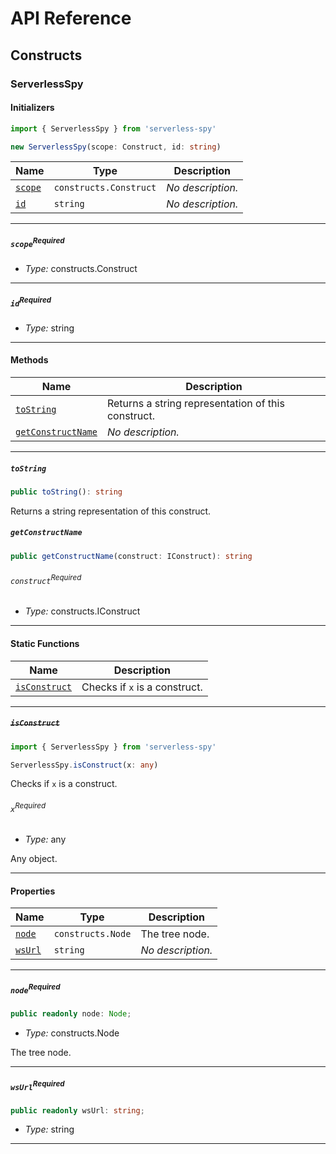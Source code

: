 # API Reference <a name="API Reference" id="api-reference"></a>

## Constructs <a name="Constructs" id="Constructs"></a>

### ServerlessSpy <a name="ServerlessSpy" id="serverless-spy.ServerlessSpy"></a>

#### Initializers <a name="Initializers" id="serverless-spy.ServerlessSpy.Initializer"></a>

```typescript
import { ServerlessSpy } from 'serverless-spy'

new ServerlessSpy(scope: Construct, id: string)
```

| **Name** | **Type** | **Description** |
| --- | --- | --- |
| <code><a href="#serverless-spy.ServerlessSpy.Initializer.parameter.scope">scope</a></code> | <code>constructs.Construct</code> | *No description.* |
| <code><a href="#serverless-spy.ServerlessSpy.Initializer.parameter.id">id</a></code> | <code>string</code> | *No description.* |

---

##### `scope`<sup>Required</sup> <a name="scope" id="serverless-spy.ServerlessSpy.Initializer.parameter.scope"></a>

- *Type:* constructs.Construct

---

##### `id`<sup>Required</sup> <a name="id" id="serverless-spy.ServerlessSpy.Initializer.parameter.id"></a>

- *Type:* string

---

#### Methods <a name="Methods" id="Methods"></a>

| **Name** | **Description** |
| --- | --- |
| <code><a href="#serverless-spy.ServerlessSpy.toString">toString</a></code> | Returns a string representation of this construct. |
| <code><a href="#serverless-spy.ServerlessSpy.getConstructName">getConstructName</a></code> | *No description.* |

---

##### `toString` <a name="toString" id="serverless-spy.ServerlessSpy.toString"></a>

```typescript
public toString(): string
```

Returns a string representation of this construct.

##### `getConstructName` <a name="getConstructName" id="serverless-spy.ServerlessSpy.getConstructName"></a>

```typescript
public getConstructName(construct: IConstruct): string
```

###### `construct`<sup>Required</sup> <a name="construct" id="serverless-spy.ServerlessSpy.getConstructName.parameter.construct"></a>

- *Type:* constructs.IConstruct

---

#### Static Functions <a name="Static Functions" id="Static Functions"></a>

| **Name** | **Description** |
| --- | --- |
| <code><a href="#serverless-spy.ServerlessSpy.isConstruct">isConstruct</a></code> | Checks if `x` is a construct. |

---

##### ~~`isConstruct`~~ <a name="isConstruct" id="serverless-spy.ServerlessSpy.isConstruct"></a>

```typescript
import { ServerlessSpy } from 'serverless-spy'

ServerlessSpy.isConstruct(x: any)
```

Checks if `x` is a construct.

###### `x`<sup>Required</sup> <a name="x" id="serverless-spy.ServerlessSpy.isConstruct.parameter.x"></a>

- *Type:* any

Any object.

---

#### Properties <a name="Properties" id="Properties"></a>

| **Name** | **Type** | **Description** |
| --- | --- | --- |
| <code><a href="#serverless-spy.ServerlessSpy.property.node">node</a></code> | <code>constructs.Node</code> | The tree node. |
| <code><a href="#serverless-spy.ServerlessSpy.property.wsUrl">wsUrl</a></code> | <code>string</code> | *No description.* |

---

##### `node`<sup>Required</sup> <a name="node" id="serverless-spy.ServerlessSpy.property.node"></a>

```typescript
public readonly node: Node;
```

- *Type:* constructs.Node

The tree node.

---

##### `wsUrl`<sup>Required</sup> <a name="wsUrl" id="serverless-spy.ServerlessSpy.property.wsUrl"></a>

```typescript
public readonly wsUrl: string;
```

- *Type:* string

---





